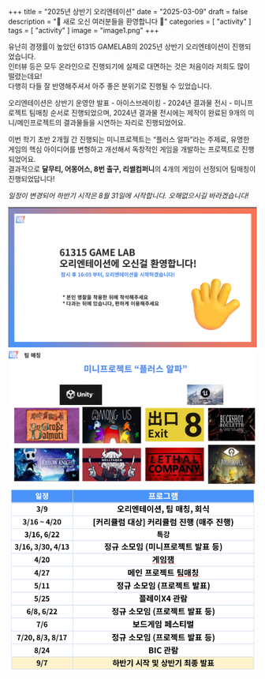 +++
title = "2025년 상반기 오리엔테이션"
date = "2025-03-09"
draft = false
description = "🎉 새로 오신 여러분들을 환영합니다 🎉"
categories = [
    "activity"
]
tags = [
    "activity"
]
image = "image1.png"
+++


유난히 경쟁률이 높았던 61315 GAMELAB의 2025년 상반기 오리엔테이션이 진행되었습니다.    
인터뷰 등은 모두 온라인으로 진행되기에 실제로 대면하는 것은 처음이라 저희도 많이 떨렸는데요!    
다행히 다들 잘 반영해주셔서 아주 좋은 분위기로 진행될 수 있었습니다.    

오리엔테이션은 상반기 운영안 발표 - 아이스브레이킹 - 2024년 결과물 전시 - 미니프로젝트 팀매칭 순서로 진행되었으며, 2024년 결과물 전시에는 제작이 완료된 9개의 미니/메인프로젝트의 결과물들을 시연하는 자리로 진행되었어요.    

이번 학기 초반 2개월 간 진행되는 미니프로젝트는 “플러스 알파”라는 주제로, 유명한 게임의 핵심 아이디어를 변형하고 개선해서 독창적인 게임을 개발하는 프로젝트로 진행되었어요.    
결과적으로 **달무티, 어몽어스, 8번 출구, 리썰컴퍼니**의 4개의 게임이 선정되어 팀매칭이 진행되었답니다!    

*일정이 변경되어 하반기 시작은 8월 31일에 시작합니다. 오해없으시길 바라겠습니다!*

![](image1.png)
![](image2.png)
![](image3.png)